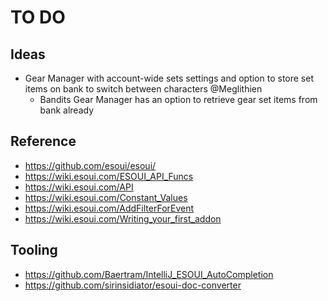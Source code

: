 # TO DO

## Ideas

- Gear Manager with account-wide sets settings and option to store set items on
bank to switch between characters @Meglithien
  - Bandits Gear Manager has an option to retrieve gear set items from bank already

## Reference

- <https://github.com/esoui/esoui/>
- <https://wiki.esoui.com/ESOUI_API_Funcs>
- <https://wiki.esoui.com/API>
- <https://wiki.esoui.com/Constant_Values>
- <https://wiki.esoui.com/AddFilterForEvent>
- <https://wiki.esoui.com/Writing_your_first_addon>

## Tooling

- <https://github.com/Baertram/IntelliJ_ESOUI_AutoCompletion>
- <https://github.com/sirinsidiator/esoui-doc-converter>
